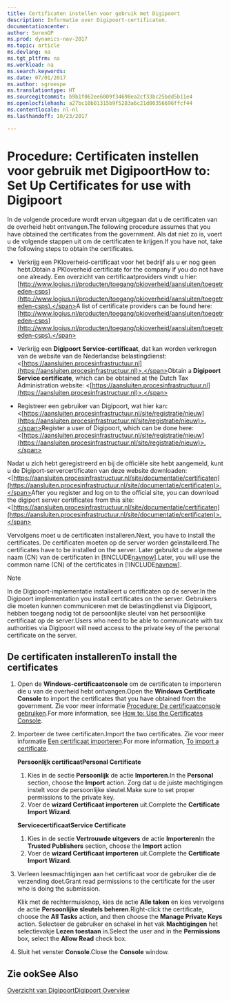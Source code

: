 ```yaml
---
title: Certificaten instellen voor gebruik met Digipoort
description: Informatie over Digipoort-certificaten.
documentationcenter: 
author: SorenGP
ms.prod: dynamics-nav-2017
ms.topic: article
ms.devlang: na
ms.tgt_pltfrm: na
ms.workload: na
ms.search.keywords: 
ms.date: 07/01/2017
ms.author: sgroespe
ms.translationtype: HT
ms.sourcegitcommit: b9b1f062ee6009f34698ea2cf33bc25bdd5b11e4
ms.openlocfilehash: a27bc10b01315b9f5283a6c21d00356696ffcf44
ms.contentlocale: nl-nl
ms.lasthandoff: 10/23/2017

---
```

# <a name="how-to-set-up-certificates-for-use-with-digipoort"></a><span data-ttu-id="b12a2-103">Procedure: Certificaten instellen voor gebruik met Digipoort</span><span class="sxs-lookup"><span data-stu-id="b12a2-103">How to: Set Up Certificates for use with Digipoort</span></span>
<span data-ttu-id="b12a2-104">In de volgende procedure wordt ervan uitgegaan dat u de certificaten van de overheid hebt ontvangen.</span><span class="sxs-lookup"><span data-stu-id="b12a2-104">The following procedure assumes that you have obtained the certificates from the government.</span></span> <span data-ttu-id="b12a2-105">Als dat niet zo is, voert u de volgende stappen uit om de certificaten te krijgen.</span><span class="sxs-lookup"><span data-stu-id="b12a2-105">If you have not, take the following steps to obtain the certificates.</span></span>  

- <span data-ttu-id="b12a2-106">Verkrijg een PKIoverheid-certificaat voor het bedrijf als u er nog geen hebt.</span><span class="sxs-lookup"><span data-stu-id="b12a2-106">Obtain a PKIoverheid certificate for the company if you do not have one already.</span></span> <span data-ttu-id="b12a2-107">Een overzicht van certificaatproviders vindt u hier: [http://www.logius.nl/producten/toegang/pkioverheid/aansluiten/toegetreden-csps](http://www.logius.nl/producten/toegang/pkioverheid/aansluiten/toegetreden-csps).</span><span class="sxs-lookup"><span data-stu-id="b12a2-107">A list of certificate providers can be found here: [http://www.logius.nl/producten/toegang/pkioverheid/aansluiten/toegetreden-csps](http://www.logius.nl/producten/toegang/pkioverheid/aansluiten/toegetreden-csps).</span></span>  

- <span data-ttu-id="b12a2-108">Verkrijg een **Digipoort Service-certificaat**, dat kan worden verkregen van de website van de Nederlandse belastingdienst: <[https://aansluiten.procesinfrastructuur.nl](https://aansluiten.procesinfrastructuur.nl)>.</span><span class="sxs-lookup"><span data-stu-id="b12a2-108">Obtain a **Digipoort Service certificate**, which can be obtained at the Dutch Tax Administration website: <[https://aansluiten.procesinfrastructuur.nl](https://aansluiten.procesinfrastructuur.nl)>.</span></span>  

- <span data-ttu-id="b12a2-109">Registreer een gebruiker van Digipoort, wat hier kan: <[https://aansluiten.procesinfrastructuur.nl/site/registratie/nieuw](https://aansluiten.procesinfrastructuur.nl/site/registratie/nieuw)>.</span><span class="sxs-lookup"><span data-stu-id="b12a2-109">Register a user of Digipoort, which can be done here: <[https://aansluiten.procesinfrastructuur.nl/site/registratie/nieuw](https://aansluiten.procesinfrastructuur.nl/site/registratie/nieuw)>.</span></span>  

<span data-ttu-id="b12a2-110">Nadat u zich hebt geregistreerd en bij de officiële site hebt aangemeld, kunt u de Digiport-servercertificaten van deze website downloaden: <[https://aansluiten.procesinfrastructuur.nl/site/documentatie/certificaten](https://aansluiten.procesinfrastructuur.nl/site/documentatie/certificaten)>.</span><span class="sxs-lookup"><span data-stu-id="b12a2-110">After you register and log on to the official site, you can download the digiport server certificates from this site: <[https://aansluiten.procesinfrastructuur.nl/site/documentatie/certificaten](https://aansluiten.procesinfrastructuur.nl/site/documentatie/certificaten)>.</span></span>  

<span data-ttu-id="b12a2-111">Vervolgens moet u de certificaten installeren.</span><span class="sxs-lookup"><span data-stu-id="b12a2-111">Next, you have to install the certificates.</span></span> <span data-ttu-id="b12a2-112">De certificaten moeten op de server worden geïnstalleerd.</span><span class="sxs-lookup"><span data-stu-id="b12a2-112">The certificates have to be installed on the server.</span></span> <span data-ttu-id="b12a2-113">Later gebruikt u de algemene naam (CN) van de certificaten in [!INCLUDE[navnow](../../includes/navnow_md.md)].</span><span class="sxs-lookup"><span data-stu-id="b12a2-113">Later, you will use the common name (CN) of the certificates in [!INCLUDE[navnow](../../includes/navnow_md.md)].</span></span>  

> [!NOTE]  
>  <span data-ttu-id="b12a2-114">In de Digipoort-implementatie installeert u certificaten op de server.</span><span class="sxs-lookup"><span data-stu-id="b12a2-114">In the Digipoort implementation you install certificates on the server.</span></span> <span data-ttu-id="b12a2-115">Gebruikers die moeten kunnen communiceren met de belastingdienst via Digipoort, hebben toegang nodig tot de persoonlijke sleutel van het persoonlijke certificaat op de server.</span><span class="sxs-lookup"><span data-stu-id="b12a2-115">Users who need to be able to communicate with tax authorities via Digipoort will need access to the private key of the personal certificate on the server.</span></span>  

## <a name="to-install-the-certificates"></a><span data-ttu-id="b12a2-116">De certificaten installeren</span><span class="sxs-lookup"><span data-stu-id="b12a2-116">To install the certificates</span></span>  

1.  <span data-ttu-id="b12a2-117">Open de **Windows-certificaatconsole** om de certificaten te importeren die u van de overheid hebt ontvangen.</span><span class="sxs-lookup"><span data-stu-id="b12a2-117">Open the **Windows Certificate Console** to import the certificates that you have obtained from the government.</span></span> <span data-ttu-id="b12a2-118">Zie voor meer informatie [Procedure: De certificaatconsole gebruiken](http://social.technet.microsoft.com/wiki/contents/articles/2167.how-to-use-the-certificates-console.aspx).</span><span class="sxs-lookup"><span data-stu-id="b12a2-118">For more information, see [How to: Use the Certificates Console](http://social.technet.microsoft.com/wiki/contents/articles/2167.how-to-use-the-certificates-console.aspx).</span></span>  
2.  <span data-ttu-id="b12a2-119">Importeer de twee certificaten.</span><span class="sxs-lookup"><span data-stu-id="b12a2-119">Import the two certificates.</span></span> <span data-ttu-id="b12a2-120">Zie voor meer informatie [Een certificaat importeren](http://social.technet.microsoft.com/wiki/contents/articles/2167.how-to-use-the-certificates-console.aspx#To_import_certificates).</span><span class="sxs-lookup"><span data-stu-id="b12a2-120">For more information, [To import a certificate](http://social.technet.microsoft.com/wiki/contents/articles/2167.how-to-use-the-certificates-console.aspx#To_import_certificates).</span></span>  

    <span data-ttu-id="b12a2-121">**Persoonlijk certificaat**</span><span class="sxs-lookup"><span data-stu-id="b12a2-121">**Personal Certificate**</span></span>  

    1.  <span data-ttu-id="b12a2-122">Kies in de sectie **Persoonlijk** de actie **Importeren**.</span><span class="sxs-lookup"><span data-stu-id="b12a2-122">In the **Personal** section, choose the **Import** action.</span></span> <span data-ttu-id="b12a2-123">Zorg dat u de juiste machtigingen instelt voor de persoonlijke sleutel.</span><span class="sxs-lookup"><span data-stu-id="b12a2-123">Make sure to set proper permissions to the private key.</span></span>  
    2.  <span data-ttu-id="b12a2-124">Voer de **wizard Certificaat importeren** uit.</span><span class="sxs-lookup"><span data-stu-id="b12a2-124">Complete the **Certificate Import Wizard**.</span></span>  

    <span data-ttu-id="b12a2-125">**Servicecertificaat**</span><span class="sxs-lookup"><span data-stu-id="b12a2-125">**Service Certificate**</span></span>  

    1.  <span data-ttu-id="b12a2-126">Kies in de sectie **Vertrouwde uitgevers** de actie **Importeren**</span><span class="sxs-lookup"><span data-stu-id="b12a2-126">In the **Trusted Publishers** section, choose the **Import** action</span></span>  
    2.  <span data-ttu-id="b12a2-127">Voer de **wizard Certificaat importeren** uit.</span><span class="sxs-lookup"><span data-stu-id="b12a2-127">Complete the **Certificate Import Wizard**.</span></span>  

3.  <span data-ttu-id="b12a2-128">Verleen leesmachtigingen aan het certificaat voor de gebruiker die de verzending doet.</span><span class="sxs-lookup"><span data-stu-id="b12a2-128">Grant read permissions to the certificate for the user who is doing the submission.</span></span>  

    <span data-ttu-id="b12a2-129">Klik met de rechtermuisknop, kies de actie **Alle taken** en kies vervolgens de actie **Persoonlijke sleutels beheren**.</span><span class="sxs-lookup"><span data-stu-id="b12a2-129">Right-click the certificate, choose the **All Tasks** action, and then choose the **Manage Private Keys** action.</span></span> <span data-ttu-id="b12a2-130">Selecteer de gebruiker en schakel in het vak **Machtigingen** het selectievakje **Lezen toestaan** in.</span><span class="sxs-lookup"><span data-stu-id="b12a2-130">Select the user and in the **Permissions** box, select the **Allow Read** check box.</span></span>  

4.  <span data-ttu-id="b12a2-131">Sluit het venster **Console**.</span><span class="sxs-lookup"><span data-stu-id="b12a2-131">Close the **Console** window.</span></span>  

## <a name="see-also"></a><span data-ttu-id="b12a2-132">Zie ook</span><span class="sxs-lookup"><span data-stu-id="b12a2-132">See Also</span></span>  
 [<span data-ttu-id="b12a2-133">Overzicht van Digipoort</span><span class="sxs-lookup"><span data-stu-id="b12a2-133">Digipoort Overview</span></span>](digipoort-overview.md)

